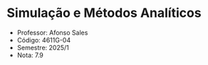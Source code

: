 # Simulação e Métodos Analíticos

-  Professor: Afonso Sales
-  Código: 4611G-04
-  Semestre: 2025/1
-  Nota: 7.9
